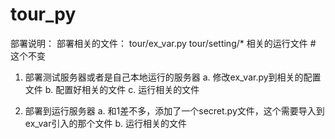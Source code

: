 tour_py
=======
部署说明：
部署相关的文件：
    tour/ex_var.py
    tour/setting/*
    相关的运行文件  # 这个不变

1. 部署测试服务器或者是自己本地运行的服务器
    a. 修改ex_var.py到相关的配置文件
    b. 配置好相关的文件
    c. 运行相关的文件

2. 部署到运行服务器
    a. 和1差不多，添加了一个secret.py文件，这个需要导入到ex_var引入的那个文件
    b. 运行相关的文件